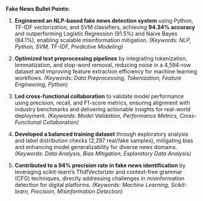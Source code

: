 **Fake News Bullet Points:**  

1. **Engineered an NLP-based fake news detection system** using Python, TF-IDF vectorization, and SVM classifiers, achieving **94.34% accuracy** and outperforming Logistic Regression (91.5%) and Naive Bayes (84.1%), enabling scalable misinformation mitigation. *(Keywords: NLP, Python, SVM, TF-IDF, Predictive Modeling)*  

2. **Optimized text preprocessing pipelines** by integrating tokenization, lemmatization, and stop-word removal, reducing noise in a 4,594-row dataset and improving feature extraction efficiency for machine learning workflows. *(Keywords: Data Preprocessing, Tokenization, Feature Engineering, Python)*  

3. **Led cross-functional collaboration** to validate model performance using precision, recall, and F1-score metrics, ensuring alignment with industry benchmarks and delivering actionable insights for real-world deployment. *(Keywords: Model Validation, Performance Metrics, Cross-Functional Collaboration)*  

4. **Developed a balanced training dataset** through exploratory analysis and label distribution checks (2,297 real/fake samples), mitigating bias and enhancing model generalizability for diverse news domains. *(Keywords: Data Analysis, Bias Mitigation, Exploratory Data Analysis)*  

5. **Contributed to a 94% precision rate in fake news identification** by leveraging scikit-learn’s TfidfVectorizer and context-free grammar (CFG) techniques, directly addressing challenges in misinformation detection for digital platforms. *(Keywords: Machine Learning, Scikit-learn, Precision, Misinformation Detection)*  
